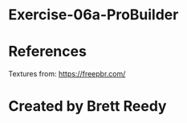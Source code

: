 # Exercise-06a-ProBuilder

# References

Textures from: https://freepbr.com/

# Created by Brett Reedy
